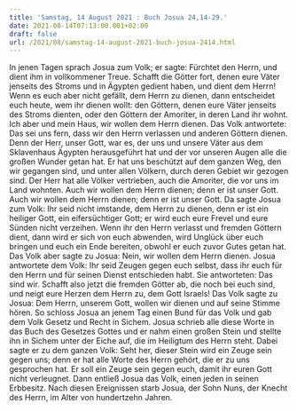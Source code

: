 ```yaml
---
title: 'Samstag, 14 August 2021 : Buch Josua 24,14-29.'
date: 2021-08-14T07:13:00.001+02:00
draft: false
url: /2021/08/samstag-14-august-2021-buch-josua-2414.html
---
```


In jenen Tagen sprach Josua zum Volk; er sagte: Fürchtet den Herrn, und dient ihm in vollkommener Treue. Schafft die Götter fort, denen eure Väter jenseits des Stroms und in Ägypten gedient haben, und dient dem Herrn! Wenn es euch aber nicht gefällt, dem Herrn zu dienen, dann entscheidet euch heute, wem ihr dienen wollt: den Göttern, denen eure Väter jenseits des Stroms dienten, oder den Göttern der Amoriter, in deren Land ihr wohnt. Ich aber und mein Haus, wir wollen dem Herrn dienen. Das Volk antwortete: Das sei uns fern, dass wir den Herrn verlassen und anderen Göttern dienen. Denn der Herr, unser Gott, war es, der uns und unsere Väter aus dem Sklavenhaus Ägypten herausgeführt hat und der vor unseren Augen alle die großen Wunder getan hat. Er hat uns beschützt auf dem ganzen Weg, den wir gegangen sind, und unter allen Völkern, durch deren Gebiet wir gezogen sind. Der Herr hat alle Völker vertrieben, auch die Amoriter, die vor uns im Land wohnten. Auch wir wollen dem Herrn dienen; denn er ist unser Gott. Auch wir wollen dem Herrn dienen; denn er ist unser Gott. Da sagte Josua zum Volk: Ihr seid nicht imstande, dem Herrn zu dienen, denn er ist ein heiliger Gott, ein eifersüchtiger Gott; er wird euch eure Frevel und eure Sünden nicht verzeihen. Wenn ihr den Herrn verlasst und fremden Göttern dient, dann wird er sich von euch abwenden, wird Unglück über euch bringen und euch ein Ende bereiten, obwohl er euch zuvor Gutes getan hat. Das Volk aber sagte zu Josua: Nein, wir wollen dem Herrn dienen. Josua antwortete dem Volk: Ihr seid Zeugen gegen euch selbst, dass ihr euch für den Herrn und für seinen Dienst entschieden habt. Sie antworteten: Das sind wir. Schafft also jetzt die fremden Götter ab, die noch bei euch sind, und neigt eure Herzen dem Herrn zu, dem Gott Israels! Das Volk sagte zu Josua: Dem Herrn, unserem Gott, wollen wir dienen und auf seine Stimme hören. So schloss Josua an jenem Tag einen Bund für das Volk und gab dem Volk Gesetz und Recht in Sichem. Josua schrieb alle diese Worte in das Buch des Gesetzes Gottes und er nahm einen großen Stein und stellte ihn in Sichem unter der Eiche auf, die im Heiligtum des Herrn steht. Dabei sagte er zu dem ganzen Volk: Seht her, dieser Stein wird ein Zeuge sein gegen uns; denn er hat alle Worte des Herrn gehört, die er zu uns gesprochen hat. Er soll ein Zeuge sein gegen euch, damit ihr euren Gott nicht verleugnet. Dann entließ Josua das Volk, einen jeden in seinen Erbbesitz. Nach diesen Ereignissen starb Josua, der Sohn Nuns, der Knecht des Herrn, im Alter von hundertzehn Jahren.